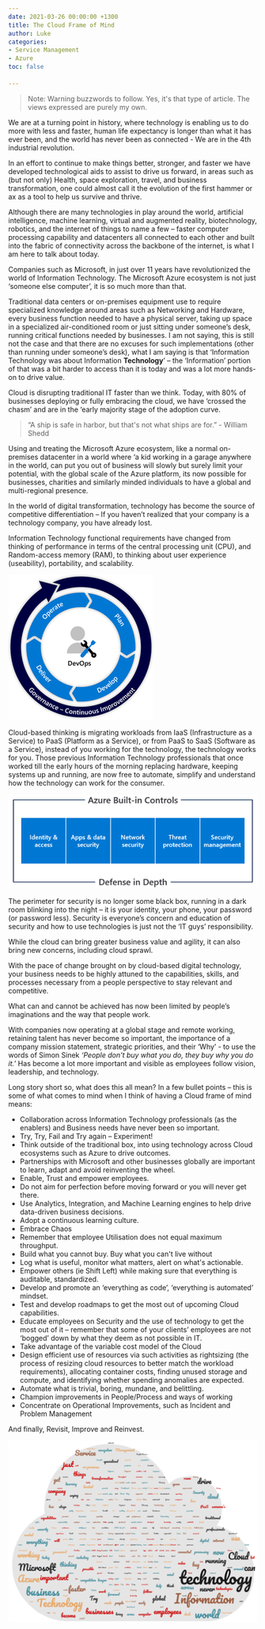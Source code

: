 ```yaml
---
date: 2021-03-26 00:00:00 +1300
title: The Cloud Frame of Mind
author: Luke
categories:
- Service Management
- Azure
toc: false

---
```

> Note: Warning buzzwords to follow. Yes, it's that type of article. The views expressed are purely my own.

We are at a turning point in history, where technology is enabling us to do more with less and faster, human life expectancy is longer than what it has ever been, and the world has never been as connected - We are in the 4th industrial revolution.

In an effort to continue to make things better, stronger, and faster we have developed technological aids to assist to drive us forward, in areas such as (but not only) Health, space exploration, travel, and business transformation, one could almost call it the evolution of the first hammer or ax as a tool to help us survive and thrive.

Although there are many technologies in play around the world, artificial intelligence, machine learning, virtual and augmented reality, biotechnology, robotics, and the internet of things to name a few – faster computer processing capability and datacenters all connected to each other and built into the fabric of connectivity across the backbone of the internet, is what I am here to talk about today.

Companies such as Microsoft, in just over 11 years have revolutionized the world of Information Technology. The Microsoft Azure ecosystem is not just ‘someone else computer’, it is so much more than that.

Traditional data centers or on-premises equipment use to require specialized knowledge around areas such as Networking and Hardware, every business function needed to have a physical server, taking up space in a specialized air-conditioned room or just sitting under someone’s desk, running critical functions needed by businesses. I am not saying, this is still not the case and that there are no excuses for such implementations (other than running under someone’s desk), what I am saying is that ‘Information Technology was about Information **Technology**’ – the ‘Information’ portion of that was a bit harder to access than it is today and was a lot more hands-on to drive value.

Cloud is disrupting traditional IT faster than we think. Today, with 80% of businesses deploying or fully embracing the cloud, we have ‘crossed the chasm’ and are in the ‘early majority stage of the adoption curve.

> “A ship is safe in harbor, but that's not what ships are for.” - William Shedd

Using and treating the Microsoft Azure ecosystem, like a normal on-premises datacenter in a world where ‘a kid working in a garage anywhere in the world, can put you out of business will slowly but surely limit your potential, with the global scale of the Azure platform, its now possible for businesses, charities and similarly minded individuals to have a global and multi-regional presence.

In the world of digital transformation, technology has become the source of competitive differentiation – If you haven’t realized that your company is a technology company, you have already lost.

Information Technology functional requirements have changed from thinking of performance in terms of the central processing unit (CPU), and Random-access memory (RAM), to thinking about user experience (useability), portability, and scalability.

![](/uploads/devops.png "Azure DevOps")

Cloud-based thinking is migrating workloads from IaaS (Infrastructure as a Service) to PaaS (Platform as a Service), or from PaaS to SaaS (Software as a Service), instead of you working for the technology, the technology works for you. Those previous Information Technology professionals that once worked till the early hours of the morning replacing hardware, keeping systems up and running, are now free to automate, simplify and understand how the technology can work for the consumer.

![](/uploads/azurebuiltincontrols.png)

The perimeter for security is no longer some black box, running in a dark room blinking into the night – it is your identity, your phone, your password (or password less). Security is everyone’s concern and education of security and how to use technologies is just not the ‘IT guys’ responsibility.

While the cloud can bring greater business value and agility, it can also bring new concerns, including cloud sprawl.

With the pace of change brought on by cloud-based digital technology, your business needs to be highly attuned to the capabilities, skills, and processes necessary from a people perspective to stay relevant and competitive.

What can and cannot be achieved has now been limited by people’s imaginations and the way that people work.

With companies now operating at a global stage and remote working, retaining talent has never become so important, the importance of a company mission statement, strategic priorities, and their ‘Why’ - to use the words of Simon Sinek _‘People don't buy what you do, they buy why you do it._’ Has become a lot more important and visible as employees follow vision, leadership, and technology.

Long story short so, what does this all mean? In a few bullet points – this is some of what comes to mind when I think of having a Cloud frame of mind means:

* Collaboration across Information Technology professionals (as the enablers) and Business needs have never been so important.
* Try, Try, Fail and Try again – Experiment!
* Think outside of the traditional box, into using technology across Cloud ecosystems such as Azure to drive outcomes.
* Partnerships with Microsoft and other businesses globally are important to learn, adapt and avoid reinventing the wheel.
* Enable, Trust and empower employees.
* Do not aim for perfection before moving forward or you will never get there.
* Use Analytics, Integration, and Machine Learning engines to help drive data-driven business decisions.
* Adopt a continuous learning culture.
* Embrace Chaos
* Remember that employee Utilisation does not equal maximum throughput.
* Build what you cannot buy. Buy what you can't live without
* Log what is useful, monitor what matters, alert on what's actionable.
* Empower others (ie Shift Left) while making sure that everything is auditable, standardized.
* Develop and promote an ‘everything as code’, ‘everything is automated’ mindset.
* Test and develop roadmaps to get the most out of upcoming Cloud capabilities.
* Educate employees on Security and the use of technology to get the most out of it – remember that some of your clients’ employees are not ‘bogged’ down by what they deem as not possible in IT.
* Take advantage of the variable cost model of the Cloud
* Design efficient use of resources via such activities as rightsizing (the process of resizing cloud resources to better match the workload requirements), allocating container costs, finding unused storage and compute, and identifying whether spending anomalies are expected.
* Automate what is trivial, boring, mundane, and belittling.
* Champion improvements in People/Process and ways of working
* Concentrate on Operational Improvements, such as Incident and Problem Management

And finally, Revisit, Improve and Reinvest.

![](/uploads/map.png "Word Cloud")